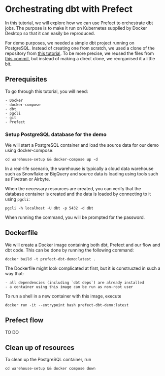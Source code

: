 # Orchestrating dbt with Prefect

In this tutorial, we will explore how we can use Prefect to orchestrate dbt jobs. The purpose is to make it run on Kubernetes supplied by Docker Desktop so that it can easily be reproduced. 

For demo purposes, we needed a simple dbt project running on PostgreSQL. Instead of creating one from scratch, we used a clone of the repository from [this tutorial](ttps://www.startdataengineering.com/post/dbt-data-build-tool-tutorial/). To be more precise, we reused the files from [this commit](https://github.com/josephmachado/simple_dbt_project/tree/392097b2758b221333445f860383ea59fd18b7e8), but instead of making a direct clone, we reorganised it a little bit. 

## Prerequisites

To go through this tutorial, you will need: 

    - Docker
    - docker-compose
    - dbt
    - pgcli
    - git 
    - Prefect

### Setup PostgreSQL database for the demo

We will start a PostgreSQL container and load the source data for our demo using docker-compose: 

```
cd warehouse-setup && docker-compose up -d

```

In a real-life scenario, the warehouse is typically a cloud data warehouse such as Snowflake or BigQuery and source data is loading using tools such as Fivetran or Airbyte. 

When the necessary resources are created, you can verify that the database container is created and the data is loaded by connecting to it using `pgcli`: 

```
pgcli -h localhost -U dbt -p 5432 -d dbt
```

When running the command, you will be prompted for the password. 

## Dockerfile

We will create a Docker image containing both dbt, Prefect and our flow and dbt code. This can be done by running the following command: 

```
docker build -t prefect-dbt-demo:latest .
```

The Dockerfile might look complicated at first, but it is constructed in such a way that: 

    - all dependencies (including `dbt deps`) are already installed
    - a container using this image can be run as non-root user

To run a shell in a new container with this image, execute 

```
docker run -it --entrypoint bash prefect-dbt-demo:latest
```


## Prefect flow

TO DO

## Clean up of resources 

To clean up the PostgreSQL container, run 

```
cd warehouse-setup && docker compose down
```